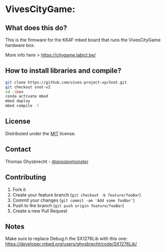 # VivesCityGame:



## What does this do?

This is the firmware for the K64F mbed board that runs the VivesCityGame hardware box. 

More info here > https://citygame.labict.be/

## How to install libraries and compile?

```bash
git clone https://github.com/vives-project-xp/Snot.git
git checkout snot-v2
cd .\box
conda activate mbed
mbed deploy
mbed compile -f
```

## License

Distributed under the [MIT](https://opensource.org/licenses/MIT) license.

## Contact

Thomas Ghysbrecht - [@snoopymonster](https://twitter.com/snoopymonster)

## Contributing

1. Fork it 
2. Create your feature branch (`git checkout -b feature/fooBar`)
3. Commit your changes (`git commit -am 'Add some fooBar'`)
4. Push to the branch (`git push origin feature/fooBar`)
5. Create a new Pull Request

## Notes

Make sure to replace Debug.h the SX1276Lib with this one:
https://developer.mbed.org/users/ghysbrecht/code/SX1276Lib/


